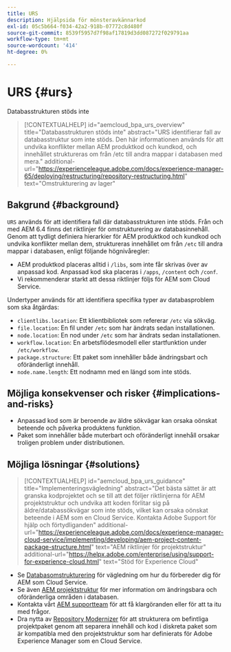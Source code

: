 ```yaml
---
title: URS
description: Hjälpsida för mönsteravkännarkod
exl-id: 05c5b664-f034-42a2-918b-07772c8d480f
source-git-commit: 8539f5957d7f98af17819d3dd087272f029791aa
workflow-type: tm+mt
source-wordcount: '414'
ht-degree: 0%

---
```


# URS {#urs}

Databasstrukturen stöds inte

>[!CONTEXTUALHELP]
>id="aemcloud_bpa_urs_overview"
>title="Databasstrukturen stöds inte"
>abstract="URS identifierar fall av databasstruktur som inte stöds. Den här informationen används för att undvika konflikter mellan AEM produktkod och kundkod, och innehållet struktureras om från /etc till andra mappar i databasen med mera."
>additional-url="https://experienceleague.adobe.com/docs/experience-manager-65/deploying/restructuring/repository-restructuring.html" text="Omstrukturering av lager"

## Bakgrund {#background}

`URS` används för att identifiera fall där databasstrukturen inte stöds. Från och med AEM 6.4 finns det riktlinjer för omstrukturering av databasinnehåll. Genom att tydligt definiera hierarkier för AEM produktkod och kundkod och undvika konflikter mellan dem, struktureras innehållet om från `/etc` till andra mappar i databasen, enligt följande högnivåregler:

* AEM produktkod placeras alltid i `/libs`, som inte får skrivas över av anpassad kod. Anpassad kod ska placeras i `/apps`, `/content` och `/conf`.
* Vi rekommenderar starkt att dessa riktlinjer följs för AEM som Cloud Service.

Undertyper används för att identifiera specifika typer av databasproblem som ska åtgärdas:
* `clientlibs.location`: Ett klientbibliotek som refererar  `/etc` via sökväg.
* `file.location`: En fil under  `/etc` som har ändrats sedan installationen.
* `node.location`: En nod under  `/etc` som har ändrats sedan installationen.
* `workflow.location`: En arbetsflödesmodell eller startfunktion under  `/etc/workflow`.
* `package.structure`: Ett paket som innehåller både ändringsbart och oföränderligt innehåll.
* `node.name.length`: Ett nodnamn med en längd som inte stöds.

## Möjliga konsekvenser och risker {#implications-and-risks}

* Anpassad kod som är beroende av äldre sökvägar kan orsaka oönskat beteende och påverka produktens funktion.
* Paket som innehåller både muterbart och oföränderligt innehåll orsakar troligen problem under distributionen.

## Möjliga lösningar {#solutions}

>[!CONTEXTUALHELP]
>id="aemcloud_bpa_urs_guidance"
>title="Implementeringsvägledning"
>abstract="Det bästa sättet är att granska kodprojektet och se till att det följer riktlinjerna för AEM projektstruktur och undvika att koden förlitar sig på äldre/databassökvägar som inte stöds, vilket kan orsaka oönskat beteende i AEM som en Cloud Service. Kontakta Adobe Support för hjälp och förtydliganden"
>additional-url="https://experienceleague.adobe.com/docs/experience-manager-cloud-service/implementing/developing/aem-project-content-package-structure.html" text="AEM riktlinjer för projektstruktur"
>additional-url="https://helpx.adobe.com/enterprise/using/support-for-experience-cloud.html" text="Stöd för Experience Cloud"

* Se [Databasomstrukturering](https://experienceleague.adobe.com/docs/experience-manager-65/deploying/restructuring/repository-restructuring.html) för vägledning om hur du förbereder dig för AEM som Cloud Service.
* Se även [AEM projektstruktur](https://experienceleague.adobe.com/docs/experience-manager-cloud-service/implementing/developing/aem-project-content-package-structure.html) för mer information om ändringsbara och oföränderliga områden i databasen.
* Kontakta vårt [AEM supportteam](https://helpx.adobe.com/enterprise/using/support-for-experience-cloud.html) för att få klargöranden eller för att ta itu med frågor.
* Dra nytta av [Repository Modernizer](https://experienceleague.adobe.com/docs/experience-manager-cloud-service/moving/refactoring-tools/repo-modernizer.html#refactoring-tools) för att strukturera om befintliga projektpaket genom att separera innehåll och kod i diskreta paket som är kompatibla med den projektstruktur som har definierats för Adobe Experience Manager som en Cloud Service.

